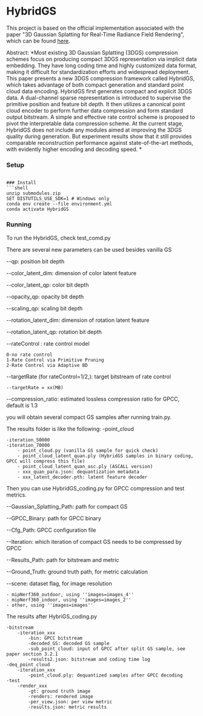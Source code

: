 # HybridGS


This project is based on the official implementation associated with the paper "3D Gaussian Splatting for Real-Time Radiance Field Rendering", which can be found [here](https://repo-sam.inria.fr/fungraph/3d-gaussian-splatting/).


Abstract: *Most existing 3D Gaussian Splatting (3DGS) compression schemes focus on producing compact 3DGS representation via implicit data embedding. They have long coding time and highly customized data format, making it difficult for standardization efforts and widespread deployment. This paper presents a new 3DGS compression framework called HybridGS, which takes advantage of both compact generation and standard point cloud data encoding. HybridGS first generates compact and explicit 3DGS data. A dual-channel sparse representation is introduced to supervise the primitive position and feature bit depth. It then utilizes a canonical point cloud encoder to perform further data compression and form standard output bitstream. A simple and effective rate control scheme is proposed to pivot the interpretable data compression scheme. At the current stage, HybridGS does not include any modules aimed at improving the 3DGS quality during generation. But experiment results show that it still provides comparable reconstruction performance against state-of-the-art methods, with evidently higher encoding and decoding speed. *


### Setup

```

### Install
```shell
unzip submodules.zip
SET DISTUTILS_USE_SDK=1 # Windows only
conda env create --file environment.yml
conda activate HybridGS
```

### Running

To run the HybridGS, check test_comd.py

There are several new parameters can be used besides vanilla GS

--qp: position bit depth

--color\_latent\_dim: dimension of color latent feature

--color\_latent\_qp: color bit depth

--opacity_qp: opacity bit depth

--scaling_qp: scaling bit depth

--rotation\_latent\_dim: dimension of rotation latent feature

--rotation\_latent\_qp: rotation bit depth

--rateControl : rate control model

    0-no rate control
    1-Rate Control via Primitive Pruning
    2-Rate Control via Adaptive BD

--targetRate (for rateControl=1/2,): target bitstream of rate control

    --targetRate = xx(MB)

--compression_ratio: estimated lossless compression ratio for GPCC, default is 1.3

you will obtain several compact GS samples after running train.py.

The results folder is like the following: 
-point_cloud

    -iteration_50000
    -iteration_70000
        - point_cloud.py (vanilla GS sample for quick check)
        - point_cloud_latent_quan.ply (HybridGS samples in binary coding, GPCC will compress this file)
        - point_cloud_latent_quan_asc.ply (ASCALL version)
        - xxx_quan_para.json: dequantization metadata
        - xxx_latent_decoder.pth: latent feature decoder

Then you can use HybridGS_coding.py for GPCC compression and test metrics.

--Gaussian\_Splatting\_Path: path for compact GS

--GPCC\_Binary: path for GPCC binary

--Cfg\_Path: GPCC configuration file 

--Iteration: which iteration of compact GS needs to be compressed by GPCC

--Results_Path: path for bitstream and metric

--Ground_Truth: ground truth path, for metric calculation

--scene: dataset flag, for image resolution

    - mipNerf360_outdoor, using ''images=images_4''
    - mipNerf360_indoor, using ''images=images_2''
    - other, using ''images=images''

The results after HybriGS_coding.py


    -bitstream
        -iteration_xxx
            -bin: GPCC bitstream
            -decoded_GS: decoded GS sample
            -sub_point_cloud: input of GPCC after split GS sample, see paper section 3.2.1
            -results2.json: bitstream and coding time log
    -deq_point_cloud
        -iteration_xxx
            -point_cloud.ply: dequantized samples after GPCC decoding
    -test
        -render_xxx
            -gt: ground truth image
            -renders: rendered image
            -per_view.json: per view metric
            -results.json: metric results

